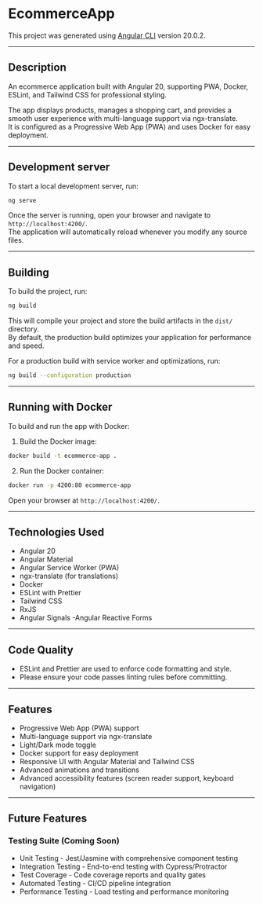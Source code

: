 # EcommerceApp

This project was generated using [Angular CLI](https://github.com/angular/angular-cli) version 20.0.2.

---

## Description

An ecommerce application built with Angular 20, supporting PWA, Docker, ESLint, and Tailwind CSS for professional styling.

The app displays products, manages a shopping cart, and provides a smooth user experience with multi-language support via ngx-translate.  
It is configured as a Progressive Web App (PWA) and uses Docker for easy deployment.

---

## Development server

To start a local development server, run:

```bash
ng serve
```

Once the server is running, open your browser and navigate to `http://localhost:4200/`.  
The application will automatically reload whenever you modify any source files.

---

## Building

To build the project, run:

```bash
ng build
```

This will compile your project and store the build artifacts in the `dist/` directory.  
By default, the production build optimizes your application for performance and speed.

For a production build with service worker and optimizations, run:

```bash
ng build --configuration production
```

---

## Running with Docker

To build and run the app with Docker:

1. Build the Docker image:

```bash
docker build -t ecommerce-app .
```

2. Run the Docker container:

```bash
docker run -p 4200:80 ecommerce-app
```

Open your browser at `http://localhost:4200/`.

---

## Technologies Used

- Angular 20  
- Angular Material  
- Angular Service Worker (PWA)  
- ngx-translate (for translations)  
- Docker  
- ESLint with Prettier  
- Tailwind CSS  
- RxJS  
- Angular Signals
-Angular Reactive Forms
---

## Code Quality

- ESLint and Prettier are used to enforce code formatting and style.  
- Please ensure your code passes linting rules before committing.

---

## Features

- Progressive Web App (PWA) support  
- Multi-language support via ngx-translate  
- Light/Dark mode toggle
- Docker support for easy deployment  
- Responsive UI with Angular Material and Tailwind CSS
- Advanced animations and transitions
- Advanced accessibility features (screen reader support, keyboard navigation)


---

## Future Features

### Testing Suite (Coming Soon)
- Unit Testing - Jest/Jasmine with comprehensive component testing
- Integration Testing - End-to-end testing with Cypress/Protractor
- Test Coverage - Code coverage reports and quality gates
- Automated Testing - CI/CD pipeline integration
- Performance Testing - Load testing and performance monitoring